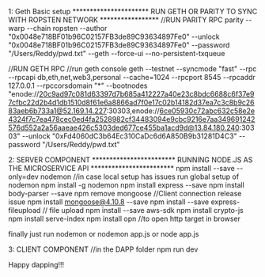 1: Geth Basic setup
********************** RUN GETH OR PARITY TO SYNC WITH ROPSTEN NETWORK *****************
//RUN PARITY RPC
parity --warp --chain ropsten --author "0x0048e718BF01b96C02157FB3de89C93634897Fe0" --unlock "0x0048e718BF01b96C02157FB3de89C93634897Fe0" --password "/Users/Reddy/pwd.txt" --geth --force-ui --no-persistent-txqueue

//RUN GETH RPC
//run geth console
geth --testnet --syncmode "fast" --rpc --rpcapi db,eth,net,web3,personal --cache=1024  --rpcport 8545 --rpcaddr 127.0.0.1 --rpccorsdomain "*" --bootnodes "enode://20c9ad97c081d63397d7b685a412227a40e23c8bdc6688c6f37e97cfbc22d2b4d1db1510d8f61e6a8866ad7f0e17c02b14182d37ea7c3c8b9c2683aeb6b733a1@52.169.14.227:30303,enode://6ce05930c72abc632c58e2e4324f7c7ea478cec0ed4fa2528982cf34483094e9cbc9216e7aa349691242576d552a2a56aaeae426c5303ded677ce455ba1acd9d@13.84.180.240:30303" --unlock "0xFd4060dC3b64Ec310CaDc6d6A850B9b31281D4C3" --password "/Users/Reddy/pwd.txt"

2: SERVER COMPONENT
************************ RUNNING NODE.JS AS THE MICROSERVICE API ************************
npm install --save --only=dev nodemon //in case local setup has issues run global setup of nodemon
npm install -g nodemon
npm install express --save
npm install body-parser --save
npm remove mongoose //Client connection release issue
npm install mongoose@4.10.8 --save
npm install --save express-fileupload // file upload
npm install --save aws-sdk
npm install crypto-js
npm install serve-index
npm install opn //to open http target in browser

finally just run nodemon
or nodemon app.js
or node app.js


3: CLIENT COMPONENT
//in the DAPP folder
npm run dev


Happy dapping!!!
